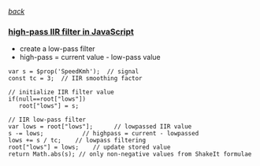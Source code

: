 [*back*](./)  

### [high-pass IIR filter in JavaScript](https://blekenbleu.github.io/pedals/ShakeIt/highpass.js)
* create a low-pass filter
* high-pass = current value - low-pass value
```
var s = $prop('SpeedKmh');	// signal
const tc = 3;  // IIR smoothing factor

// initialize IIR filter value
if(null==root["lows"])
   root["lows"] = s;

// IIR low-pass filter
var lows = root["lows"];      // lowpassed IIR value
s -= lows;           // highpass = current - lowpassed
lows += s / tc;    // lowpass filtering
root["lows"] = lows;	// update stored value
return Math.abs(s);	// only non-negative values from ShakeIt formulae
```
